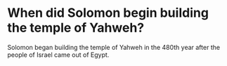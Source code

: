 # When did Solomon begin building the temple of Yahweh?

Solomon began building the temple of Yahweh in the 480th year after the people of Israel came out of Egypt.

